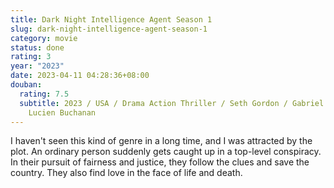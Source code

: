 ```yaml
---
title: Dark Night Intelligence Agent Season 1
slug: dark-night-intelligence-agent-season-1
category: movie
status: done
rating: 3
year: "2023"
date: 2023-04-11 04:28:36+08:00
douban:
  rating: 7.5
  subtitle: 2023 / USA / Drama Action Thriller / Seth Gordon / Gabriel Basson,
    Lucien Buchanan
---
```


I haven't seen this kind of genre in a long time, and I was attracted by the plot. An ordinary person suddenly gets caught up in a top-level conspiracy. In their pursuit of fairness and justice, they follow the clues and save the country. They also find love in the face of life and death.
